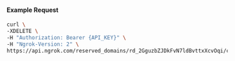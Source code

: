 
#### Example Request
```bash
curl \
-XDELETE \
-H "Authorization: Bearer {API_KEY}" \
-H "Ngrok-Version: 2" \
https://api.ngrok.com/reserved_domains/rd_2GguzbZJDkFvN7ldBvttxXcvOqi/certificate
